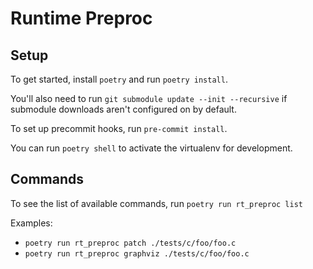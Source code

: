 # Runtime Preproc

## Setup

To get started, install `poetry` and run `poetry install`.

You'll also need to run `git submodule update --init --recursive` if submodule downloads aren't configured on by default.

To set up precommit hooks, run `pre-commit install`.

You can run `poetry shell` to activate the virtualenv for development.

## Commands

To see the list of available commands, run `poetry run rt_preproc list`

Examples:
- `poetry run rt_preproc patch ./tests/c/foo/foo.c`
- `poetry run rt_preproc graphviz ./tests/c/foo/foo.c`
